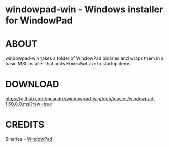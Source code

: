 # windowpad-win - Windows installer for WindowPad

# ABOUT

windowpad-win takes a folder of WindowPad binaries and wraps them in a basic MSI installer that adds `WindowPad.exe` to startup items.

# DOWNLOAD

https://github.com/mcandre/windowpad-win/blob/master/windowpad-1.60.0.0.msi?raw=true

# CREDITS

Binaries - [WindowPad](http://www.autohotkey.com/board/topic/19990-windowpad-window-moving-tool/)
